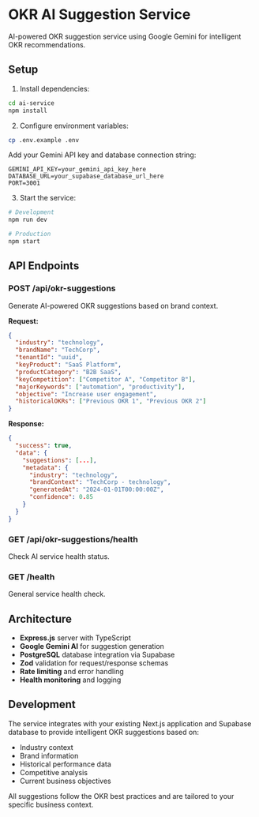 # OKR AI Suggestion Service

AI-powered OKR suggestion service using Google Gemini for intelligent OKR recommendations.

## Setup

1. Install dependencies:
```bash
cd ai-service
npm install
```

2. Configure environment variables:
```bash
cp .env.example .env
```

Add your Gemini API key and database connection string:
```env
GEMINI_API_KEY=your_gemini_api_key_here
DATABASE_URL=your_supabase_database_url_here
PORT=3001
```

3. Start the service:
```bash
# Development
npm run dev

# Production
npm start
```

## API Endpoints

### POST /api/okr-suggestions
Generate AI-powered OKR suggestions based on brand context.

**Request:**
```json
{
  "industry": "technology",
  "brandName": "TechCorp",
  "tenantId": "uuid",
  "keyProduct": "SaaS Platform",
  "productCategory": "B2B SaaS",
  "keyCompetition": ["Competitor A", "Competitor B"],
  "majorKeywords": ["automation", "productivity"],
  "objective": "Increase user engagement",
  "historicalOKRs": ["Previous OKR 1", "Previous OKR 2"]
}
```

**Response:**
```json
{
  "success": true,
  "data": {
    "suggestions": [...],
    "metadata": {
      "industry": "technology",
      "brandContext": "TechCorp - technology",
      "generatedAt": "2024-01-01T00:00:00Z",
      "confidence": 0.85
    }
  }
}
```

### GET /api/okr-suggestions/health
Check AI service health status.

### GET /health
General service health check.

## Architecture

- **Express.js** server with TypeScript
- **Google Gemini AI** for suggestion generation
- **PostgreSQL** database integration via Supabase
- **Zod** validation for request/response schemas
- **Rate limiting** and error handling
- **Health monitoring** and logging

## Development

The service integrates with your existing Next.js application and Supabase database to provide intelligent OKR suggestions based on:

- Industry context
- Brand information
- Historical performance data
- Competitive analysis
- Current business objectives

All suggestions follow the OKR best practices and are tailored to your specific business context.